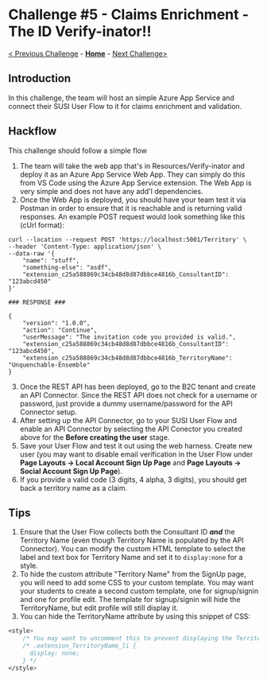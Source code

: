 # Challenge \#5 - Claims Enrichment - The ID Verify-inator!!

[< Previous Challenge](./04-l14n.md) - **[Home](./README.md)** - [Next Challenge>](./06-conditional-access.md)
## Introduction

In this challenge, the team will host an simple Azure App Service and connect their SUSI User Flow to it for claims enrichment and validation.

## Hackflow

This challenge should follow a simple flow

1. The team will take the web app that's in Resources/Verify-inator and deploy it as an Azure App Service Web App. They can simply do this from VS Code using the Azure App Service extension. The Web App is very simple and does not have any add'l dependencies.
2. Once the Web App is deployed, you should have your team test it via Postman in order to ensure that it is reachable and is returning valid responses. An example POST request would look something like this (cUrl format):

```
curl --location --request POST 'https://localhost:5001/Territory' \
--header 'Content-Type: application/json' \
--data-raw '{
    "name": "stuff",
    "something-else": "asdf",
    "extension_c25a588869c34cb48d8d87dbbce4816b_ConsultantID": "123abcd450"
}'

### RESPONSE ###

{
    "version": "1.0.0",
    "action": "Continue",
    "userMessage": "The invitation code you provided is valid.",
    "extension_c25a588869c34cb48d8d87dbbce4816b_ConsultantID": "123abcd450",
    "extension_c25a588869c34cb48d8d87dbbce4816b_TerritoryName": "Unquenchable-Ensemble"
}
```

3. Once the REST API has been deployed, go to the B2C tenant and create an API Connector. Since the REST API does not check for a username or password, just provide a dummy username/password for the API Connector setup.
4. After setting up the API Connector, go to your SUSI User Flow and enable an API Connector by selecting the API Conector you created above for the **Before creating the user** stage.
5. Save your User Flow and test it out using the web harness. Create new user (you may want to disable email verification in the User Flow under **Page Layouts -> Local Account Sign Up Page** and **Page Layouts -> Social Account Sign Up Page**).
6. If you provide a valid code (3 digits, 4 alpha, 3 digits), you should get back a territory name as a claim.

## Tips

1. Ensure that the User Flow collects both the Consultant ID **_and_** the Territory Name (even though Territory Name is populated by the API Connector). You can modify the custom HTML template to select the label and text box for Territory Name and set it to `display:none` for a style.
2. To hide the custom attribute "Territory Name" from the SignUp page, you will need to add some CSS to your custom template. You may want your students to create a second custom template, one for signup/signin and one for profile edit. The template for signup/signin will hide the TerritoryName, but edit profile will still display it.
3. You can hide the TerritoryName attribute by using this snippet of CSS:

```CSS
<style>
    /* You may want to uncomment this to prevent displaying the Territory Name attribute! */
    /* .extension_TerritoryName_li {
      display: none;
    } */
</style>
```
